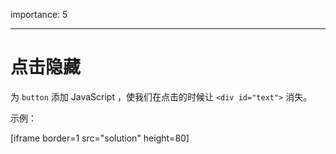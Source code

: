 importance: 5

---

# 点击隐藏

为 `button` 添加 JavaScript ，使我们在点击的时候让 `<div id="text">` 消失。

示例：

[iframe border=1 src="solution" height=80]
